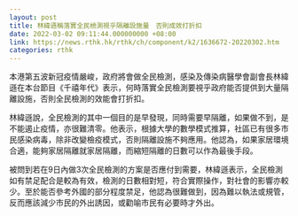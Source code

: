 ```yaml
---
layout: post
title: 林緯遜稱落實全民檢測視乎隔離設施量　否則成效打折扣
date: 2022-03-02 09:11:44.000000000 +08:00
link: https://news.rthk.hk/rthk/ch/component/k2/1636672-20220302.htm
categories: rthk
---
```


本港第五波新冠疫情嚴峻，政府將會做全民檢測，感染及傳染病醫學會副會長林緯遜在本台節目《千禧年代》表示，何時落實全民檢測要視乎政府能否提供到大量隔離設施，否則全民檢測的效能會打折扣。

林緯遜說，全民檢測的其中一個目的是早發現，同時需要早隔離，如果做不到，是不能遏止疫情，亦很難清零。他表示，根據大學的數學模式推算，社區已有很多市民感染病毒，除非改變檢疫模式，否則隔離設施不夠應用。他認為，如果家居環境合適，能夠家居隔離就家居隔離，而縮短隔離的日數可以作為最後手段。

被問到若在9日內做3次全民檢測的方案是否應付到需要，林緯遜表示，全民檢測如有禁足配合是較為有效，檢測的日數相對短，符合實際操作，對社會的影響亦較少。至於能否參考外國的部分程度禁足，他認為很難做到，因為難以執法或規管，反而應該減少市民的外出誘因，或勸喻市民有必要時才外出。
